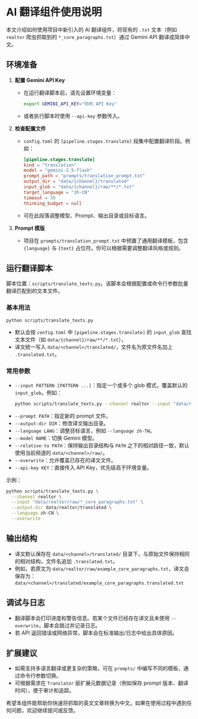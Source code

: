 # AI 翻译组件使用说明

本文介绍如何使用项目中新引入的 AI 翻译组件，将现有的 `.txt` 文本（例如 `realtor` 爬虫抓取到的 `*_core_paragraphs.txt`）通过 Gemini API 翻译成简体中文。

## 环境准备

1. **配置 Gemini API Key**
   - 在运行翻译脚本前，请先设置环境变量：
     ```bash
     export GEMINI_API_KEY="你的 API Key"
     ```
   - 或者执行脚本时使用 `--api-key` 参数传入。

2. **检查配置文件**
   - `config.toml` 的 `[pipeline.stages.translate]` 段集中配置翻译阶段。例如：
     ```toml
     [pipeline.stages.translate]
     kind = "translation"
     model = "gemini-2.5-flash"
     prompt_path = "prompts/translation_prompt.txt"
     output_dir = "data/{channel}/translated"
     input_glob = "data/{channel}/raw/**/*.txt"
     target_language = "zh-CN"
     timeout = 30
     thinking_budget = null
     ```
   - 可在此段落调整模型、Prompt、输出目录或目标语言。

3. **Prompt 模版**
   - 项目在 `prompts/translation_prompt.txt` 中预置了通用翻译模板，包含 `{language}` 与 `{text}` 占位符。你可以根据需要调整翻译风格或规则。

## 运行翻译脚本

脚本位置：`scripts/translate_texts.py`。该脚本会根据配置或命令行参数批量翻译匹配到的文本文件。

### 基本用法

```bash
python scripts/translate_texts.py
```

- 默认会按 `config.toml` 中 `[pipeline.stages.translate]` 的 `input_glob` 查找文本文件（如 `data/{channel}/raw/**/*.txt`），
- 译文统一写入 `data/<channel>/translated/`，文件名为原文件名加上 `.translated.txt`。

### 常用参数

- `--input PATTERN [PATTERN ...]`：指定一个或多个 glob 模式，覆盖默认的 `input_glob`。例如：
  ```bash
  python scripts/translate_texts.py --channel realtor --input "data/realtor/raw/*_core_paragraphs.txt"
  ```
- `--prompt PATH`：指定新的 prompt 文件。
- `--output-dir DIR`：修改译文输出目录。
- `--language LANG`：调整目标语言，例如 `--language zh-TW`。
- `--model NAME`：切换 Gemini 模型。
- `--relative-to PATH`：保持输出目录结构与 `PATH` 之下的相对路径一致，默认使用当前频道的 `data/<channel>/raw/`。
- `--overwrite`：允许覆盖已存在的译文文件。
- `--api-key KEY`：直接传入 API Key，优先级高于环境变量。

示例：
```bash
python scripts/translate_texts.py \
  --channel realtor \
  --input "data/realtor/raw/*_core_paragraphs.txt" \
  --output-dir data/realtor/translated \
  --language zh-CN \
  --overwrite
```

## 输出结构

- 译文默认保存在 `data/<channel>/translated/` 目录下，与原始文件保持相同的相对结构，文件名追加 `.translated.txt`。
- 例如，若原文为 `data/realtor/raw/example_core_paragraphs.txt`，译文会保存为：
  `data/<channel>/translated/example_core_paragraphs.translated.txt`

## 调试与日志

- 翻译脚本会打印进度和警告信息。若某个文件已经存在译文且未使用 `--overwrite`，脚本会跳过并记录日志。
- 若 API 返回错误或网络异常，脚本会在标准输出/日志中给出具体原因。

## 扩展建议

- 如需支持多语言翻译或更复杂的策略，可在 `prompts/` 中编写不同的模板，通过命令行参数切换。
- 可根据需求在 `Translator` 层扩展元数据记录（例如保存 prompt 版本、翻译时间），便于审计和追踪。

希望本组件能帮助你快速将抓取的英文文章转换为中文。如果在使用过程中遇到任何问题，欢迎继续提问或反馈。
